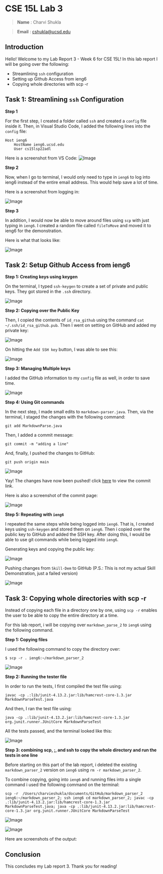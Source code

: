 # CSE 15L Lab 3

> __Name__ : Charvi Shukla 

> __Email__ : cshukla@ucsd.edu 

## Introduction
Hello! Welcome to my Lab Report 3 - Week 6 for CSE 15L!
In this lab report I will be going over the following:
* Streamlining `ssh` configuration 
* Setting up Github Access from ieng6
* Copying whole directories with scp -r

## **Task 1: Streamlining `ssh` Configuration**

**Step 1**

For the first step, I created a folder called `ssh` and created a `config` file inside it. 
Then, in Visual Studio Code, I added the following lines into the `config` file:

```
Host ieng6
    HostName ieng6.ucsd.edu
    User cs15lsp22adl 
```
Here is a screenshot from VS Code:
![Image](Lab3_VSCode.png)

**Step 2**

Now, when I go to terminal, I would only need to type in `ieng6` to log into ieng6 instead of the entire email address. This would help save a lot of time. 

Here is a screenshot from logging in:

![Image](ieng6_working.png)

**Step 3**

In addition, I would now be able to move around files using `scp` with just typing in `ieng6`. I created a random file called `fileToMove` and moved it to ieng6 for the demonstration. 

Here is what that looks like:

![Image](fileToMove.png)


## **Task 2: Setup Github Access from ieng6**

**Step 1: Creating keys using keygen**

On the terminal, I typed `ssh-keygen` to create a set of private and public keys. They got stored in the `.ssh` directory. 

![Image](generating_keys.png)

**Step 2: Copying over the Public Key**

Then, I copied the contents of `id_rsa_github` using the command `cat ~/.ssh/id_rsa_github.pub`. Then I went on setting on GitHub and added my private key:

![Image](private_key.png)


On hitting the `Add SSH key` button, I was able to see this:

![Image](key_added.png)

**Step 3: Managing Multiple keys**

I added the GitHub information to my `config` file as well, in order to save time. 

![Image](config_save.png)

**Step 4: Using Git commands**

In the next step, I made small edits to `markdown-parser.java`. Then, via the terminal, I staged the changes with the following command:

`git add MarkdownParse.java`

Then, I added a commit message:

`git commit -m "adding a line"`

And, finally, I pushed the changes to GitHub:

`git push origin main`


![Image](git_commit.png)

Yay! The changes have now been pushed! click [here](https://github.com/charvishukla/markdown-parser/commit/853e62b8fb9e4820306a957c9fadda9e8c287606) to view the commit link. 

Here is also a screenshot of the commit page:

![Image](commit_page_ss.png)

**Step 5: Repeating with `ieng6`**

I repeated the same steps while being logged into `ieng6`. That is, I created keys using `ssh-keygen` and stored them on `ieng6`. Then i copied over the public key to GitHub and added the SSH key. After doing this, I would be able to use git commands while being logged into `ieng6`.

Generating keys and copying the public key:

![Image](generating_keys2.png)

Pushing changes from `Skill-Dem` to GitHub (P.S.: This is not my actual Skill Demonstration, just a failed version)

![Image](ieng_push_changes.png)


## **Task 3: Copying whole directories with scp -r**

Instead of copying each file in a directory one by one, using `scp -r` enables the user to be able to copy the entire directory at a time. 

For this lab report, i will be copying over `markdown_parse_2` to `ieng6` using the following command. 

**Step 1: Copying files**

I used the following command to copy the directory over:

`$ scp -r . ieng6:~/markdown_parser_2`

![Image](copying.png)

**Step 2: Running the tester file**

In order to run the tests, I first compiled the test file using:

`javac -cp .:lib/junit-4.13.2.jar:lib/hamcrest-core-1.3.jar MarkdownParseTest.java`

And then, I ran the test file using:

`java -cp .:lib/junit-4.13.2.jar:lib/hamcrest-core-1.3.jar org.junit.runner.JUnitCore MarkdownParseTest`

All the tests passed, and the terminal looked like this:

![Image](test_ran.png)

**Step 3: combining scp, ;, and ssh to copy the whole directory and run the tests in one line**

Before starting on this part of the lab report, i deleted the existing `markdown_parser_2` version on `ieng6` using `rm -r markdown_parser_2`. 

To combine copying, going into `ieng6` and running files into a single command i used the following command on the terminal:

`scp -r  /Users/charvieshukla/documents/GitHub/markdown_parser_2 ieng6:~/markdown_parser_2; ssh ieng6 cd markdown_parser_2; javac -cp .:lib/junit-4.13.2.jar:lib/hamcrest-core-1.3.jar MarkdownParseTest.java; java -cp .:lib/junit-4.13.2.jar:lib/hamcrest-core-1.3.jar org.junit.runner.JUnitCore MarkdownParseTest`

![Image](finalres1.png)

![Image](finalres2.png)

Here are screenshots of the output:




## **Conclusion**
This concludes my Lab report 3. Thank you for reading!
